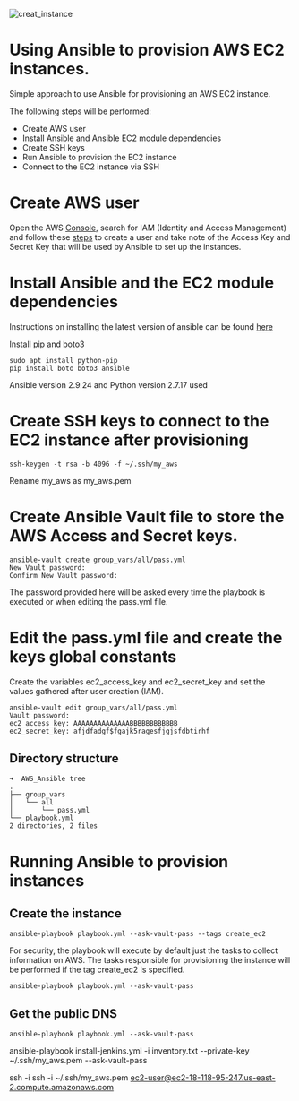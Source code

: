 ![creat_instance](https://user-images.githubusercontent.com/67350852/130295118-27c5039a-59a3-4040-ac0f-0bf05fb5a9c8.png)
# Using Ansible to provision AWS EC2 instances.

Simple approach to use Ansible for provisioning an AWS EC2 instance.

The following steps will be performed:

* Create AWS user
* Install Ansible and Ansible EC2 module dependencies
* Create SSH keys
* Run Ansible to provision the EC2 instance
* Connect to the EC2 instance via SSH

# Create AWS user
Open the AWS [Console](https://us-east-2.console.aws.amazon.com/console/home?region=us-east-2), search for IAM (Identity and Access Management) and follow these  [steps](https://docs.aws.amazon.com/IAM/latest/UserGuide/id_users_create.html#id_users_create_console) to create a user and take note of the Access Key and Secret Key that will be used by Ansible to set up the instances.

# Install Ansible and the EC2 module dependencies

Instructions on installing the latest version of ansible can be found [here](https://www.cyberciti.biz/faq/how-to-install-and-configure-latest-version-of-ansible-on-ubuntu-linux/)

Install pip and boto3
``` 
sudo apt install python-pip
pip install boto boto3 ansible
```

Ansible version 2.9.24 and Python version 2.7.17 used

# Create SSH keys to connect to the EC2 instance after provisioning
```
ssh-keygen -t rsa -b 4096 -f ~/.ssh/my_aws
```
Rename my_aws as my_aws.pem 

# Create Ansible Vault file to store the AWS Access and Secret keys.
```
ansible-vault create group_vars/all/pass.yml
New Vault password:
Confirm New Vault password:
```

The password provided here will be asked every time the playbook is executed or when editing the pass.yml file.

# Edit the pass.yml file and create the keys global constants

Create the variables ec2_access_key and ec2_secret_key and set the values gathered after user creation (IAM).
```
ansible-vault edit group_vars/all/pass.yml 
Vault password:
ec2_access_key: AAAAAAAAAAAAAABBBBBBBBBBBB                                      
ec2_secret_key: afjdfadgf$fgajk5ragesfjgjsfdbtirhf
```

## Directory structure
```
➜  AWS_Ansible tree
.
├── group_vars
│   └── all
│       └── pass.yml
└── playbook.yml
2 directories, 2 files
```

# Running Ansible to provision instances
## Create the instance
```
ansible-playbook playbook.yml --ask-vault-pass --tags create_ec2
```
For security, the playbook will execute by default just the tasks to collect information on AWS. The tasks responsible for provisioning the instance will be performed if the tag create_ec2 is specified.

```
ansible-playbook playbook.yml --ask-vault-pass
```
## Get the public DNS
```
ansible-playbook playbook.yml --ask-vault-pass
```

ansible-playbook install-jenkins.yml -i inventory.txt --private-key ~/.ssh/my_aws.pem  --ask-vault-pass 


ssh -i ssh -i ~/.ssh/my_aws.pem ec2-user@ec2-18-118-95-247.us-east-2.compute.amazonaws.com
